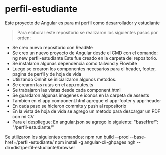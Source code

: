 # perfil-estudiante
 Este proyecto de Angular es para mi perfil como desarrollador y estudiante

 >Para elaborar este repositorio se realizaron los siguientes pasos por orden:
- Se creo nuevo repositorio con ReadMe
- Se creo un nuevo proyecto de Angular desde el CMD con el comando: ng new perfil-estudiante
  Este fue creado en la carpeta del repositorio.
- Se instalaron algunas dependencia como tailwind y Flowbite
- Luego se crearon los componentes necesarios para el header, footer, pagina de perfil y de hoja de vida
- Utilizando OnInit se inicializaron algunos metodos.
- Se crearon las rutas en el app.routes.ts
- Se trabajaron las vistas desde cada component.html
- Se guardaron algunas imagenes e iconos en la carpeta de assests
- Tambien en el app.component.html agregue el app-footer y app-header
- En cada paso se hicieron commits y push al repositorio
- En la vista de hoja de vida se agrego un metodo para descargar un PDF con mi CV
- Para el despliegue:
En angular.json se agrego lo siguiente: "baseHref": "/perfil-estudiante/"

Se utilizaron los siguientes comandos:
    npm run build --prod --base-href=/perfil-estudiante/
    npm install -g angular-cli-ghpages
    ngh --dir=dist/perfil-estudiante/browser
